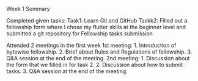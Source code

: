 Week 1 Summary


Completed given tasks:
Task1: 
        Learn Git and GitHub
Taskk2:
        Filled out a fellowship form where I chose my flutter skills at the beginner level and submitted a git repository for Fellowship tasks submission

Attended 2 meetings in the first week
1st meeting:
    1. Introduction of bytewise fellowship.
    2. Brief about Rules and Regulations of fellowship.
    3. Q&A session at the end of the meeting.
2nd meeting:
    1. Discussion about the form that we filled in for task 2.
    2. Discussion about how to submit tasks.
    3. Q&A session at the end of the meeting.